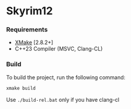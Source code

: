 # Skyrim12

### Requirements
* [XMake](https://xmake.io) [2.8.2+]
* C++23 Compiler (MSVC, Clang-CL)

### Build
To build the project, run the following command:
```bat
xmake build
```
Use `./build-rel.bat` only if you have clang-cl